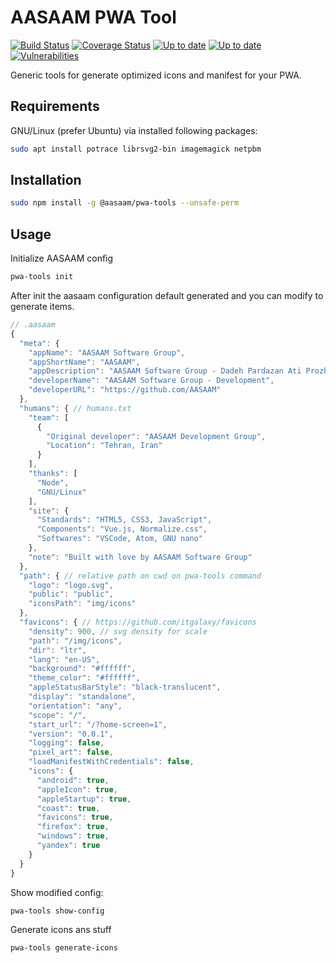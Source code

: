 # AASAAM PWA Tool

[![Build Status](https://img.shields.io/travis/com/AASAAM/pwa-tools.svg)](https://travis-ci.com/AASAAM/pwa-tools)
[![Coverage Status](https://img.shields.io/coveralls/github/AASAAM/pwa-tools.svg)](https://coveralls.io/github/AASAAM/pwa-tools)
[![Up to date](https://img.shields.io/david/AASAAM/pwa-tools.svg)](https://david-dm.org/AASAAM/pwa-tools)
[![Up to date](https://img.shields.io/david/dev/AASAAM/pwa-tools.svg)](https://david-dm.org/AASAAM/pwa-tools)
[![Vulnerabilities](https://img.shields.io/snyk/vulnerabilities/github/AASAAM/pwa-tools.svg)](https://snyk.io/test/github/AASAAM/pwa-tools)

Generic tools for generate optimized icons and manifest for your PWA.

## Requirements

GNU/Linux (prefer Ubuntu) via installed following packages:

```bash
sudo apt install potrace librsvg2-bin imagemagick netpbm
```

## Installation

```bash
sudo npm install -g @aasaam/pwa-tools --unsafe-perm
```

## Usage

Initialize AASAAM config

```bash
pwa-tools init
```

After init the aasaam configuration default generated and you can modify to generate items.

```js
// .aasaam
{
  "meta": {
    "appName": "AASAAM Software Group",
    "appShortName": "AASAAM",
    "appDescription": "AASAAM Software Group - Dadeh Pardazan Ati Prozheh",
    "developerName": "AASAAM Software Group - Development",
    "developerURL": "https://github.com/AASAAM"
  },
  "humans": { // humans.txt
    "team": [
      {
        "Original developer": "AASAAM Development Group",
        "Location": "Tehran, Iran"
      }
    ],
    "thanks": [
      "Node",
      "GNU/Linux"
    ],
    "site": {
      "Standards": "HTML5, CSS3, JavaScript",
      "Components": "Vue.js, Normalize.css",
      "Softwares": "VSCode, Atom, GNU nano"
    },
    "note": "Built with love by AASAAM Software Group"
  },
  "path": { // relative path on cwd on pwa-tools command
    "logo": "logo.svg",
    "public": "public",
    "iconsPath": "img/icons"
  },
  "favicons": { // https://github.com/itgalaxy/favicons
    "density": 900, // svg density for scale
    "path": "/img/icons",
    "dir": "ltr",
    "lang": "en-US",
    "background": "#ffffff",
    "theme_color": "#ffffff",
    "appleStatusBarStyle": "black-translucent",
    "display": "standalone",
    "orientation": "any",
    "scope": "/",
    "start_url": "/?home-screen=1",
    "version": "0.0.1",
    "logging": false,
    "pixel_art": false,
    "loadManifestWithCredentials": false,
    "icons": {
      "android": true,
      "appleIcon": true,
      "appleStartup": true,
      "coast": true,
      "favicons": true,
      "firefox": true,
      "windows": true,
      "yandex": true
    }
  }
}
```

Show modified config:

```bash
pwa-tools show-config
```

Generate icons ans stuff

```bash
pwa-tools generate-icons
```
